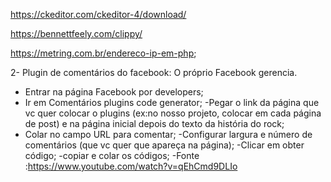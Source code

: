 https://ckeditor.com/ckeditor-4/download/

https://bennettfeely.com/clippy/

https://metring.com.br/endereco-ip-em-php;

2- Plugin de comentários do facebook: O próprio Facebook gerencia.
- Entrar na página Facebook por developers;
- Ir em Comentários plugins code generator;
-Pegar o link da página que vc quer colocar o plugins (ex:no nosso projeto, colocar em cada página de post) e na página inicial depois do texto da história do rock;
- Colar no campo URL para comentar;
-Configurar largura e número de comentários (que vc quer que apareça na página);
-Clicar em obter código;
-copiar e colar os códigos;
-Fonte :https://www.youtube.com/watch?v=qEhCmd9DLIo 